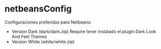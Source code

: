 # netbeansConfig
Configuraciones preferidas para Netbeans:
  - Version Dark (dark/dark.zip) Require tener instalado el plugin Dark Look And Feel Themes
  - Version White (white/white.zip)


